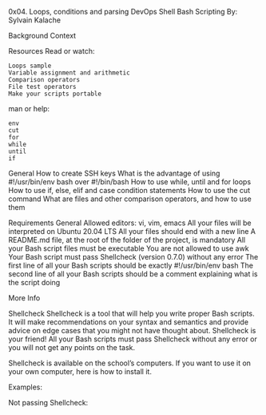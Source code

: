 0x04. Loops, conditions and parsing
DevOps
Shell
Bash
Scripting
 By: Sylvain Kalache


Background Context


Resources
Read or watch:

	Loops sample
	Variable assignment and arithmetic
	Comparison operators
	File test operators
	Make your scripts portable

man or help:

	env
	cut
	for
	while
	until
	if

General
	How to create SSH keys
	What is the advantage of using #!/usr/bin/env bash over #!/bin/bash
	How to use while, until and for loops
	How to use if, else, elif and case condition statements
	How to use the cut command
	What are files and other comparison operators, and how to use them

Requirements
General
	Allowed editors: vi, vim, emacs
	All your files will be interpreted on Ubuntu 20.04 LTS
	All your files should end with a new line
	A README.md file, at the root of the folder of the project, is mandatory
	All your Bash script files must be executable
	You are not allowed to use awk
	Your Bash script must pass Shellcheck (version 0.7.0) without any error
	The first line of all your Bash scripts should be exactly #!/usr/bin/env bash
	The second line of all your Bash scripts should be a comment explaining what is the script doing

More Info

Shellcheck
Shellcheck is a tool that will help you write proper Bash scripts. It will make recommendations on your syntax and semantics and provide advice on edge cases that you might not have thought about. Shellcheck is your friend! All your Bash scripts must pass Shellcheck without any error or you will not get any points on the task.

Shellcheck is available on the school’s computers. If you want to use it on your own computer, here is how to install it.

Examples:

Not passing Shellcheck:


